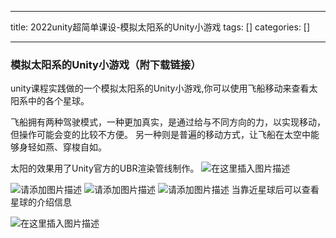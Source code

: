 
--- 
title:  2022unity超简单课设-模拟太阳系的Unity小游戏 
tags: []
categories: [] 

---
### 模拟太阳系的Unity小游戏（附下载链接）

 unity课程实践做的一个模拟太阳系的Unity小游戏,你可以使用飞船移动来查看太阳系中的各个星球。

飞船拥有两种驾驶模式，一种更加真实，是通过给与不同方向的力，以实现移动，但操作可能会变的比较不方便。 另一种则是普遍的移动方式，让飞船在太空中能够身轻如燕、穿梭自如。

太阳的效果用了Unity官方的UBR渲染管线制作。 <img src="https://img-blog.csdnimg.cn/f63202ac80214ea9b0a339cae2d81535.png" alt="在这里插入图片描述">

<img src="https://img-blog.csdnimg.cn/b585eb2ed8314734aa47f011818a6a92.png" alt="请添加图片描述"> <img src="https://img-blog.csdnimg.cn/8be5fbf506564de4a34e44df523d0712.png" alt="请添加图片描述"> <img src="https://img-blog.csdnimg.cn/86a0c37f806445c2a20e8afb81d47677.png" alt="请添加图片描述"> 当靠近星球后可以查看星球的介绍信息

<img src="https://img-blog.csdnimg.cn/500e19d002434befa5cd93982a92055a.png" alt="在这里插入图片描述"> 
